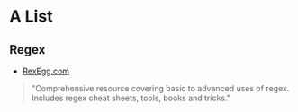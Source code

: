 # A List

## Regex

* [RexEgg.com](http://www.rexegg.com/ "Rexegg")

> "Comprehensive resource covering basic to advanced uses of regex. Includes regex cheat sheets, tools, books and tricks."
